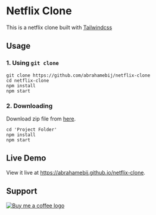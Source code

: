 # Netflix Clone

This is a netflix clone built with [Tailwindcss](https://tailwindcss.com/)

## Usage

### 1. Using `git clone`
```
git clone https://github.com/abrahamebij/netflix-clone
cd netflix-clone
npm install
npm start
```

### 2. Downloading
Download zip file from [here](https://github.com/abrahamebij/netflix-clone/archive/master.zip).
```
cd 'Project Folder'
npm install
npm start
```
## Live Demo
View it live at https://abrahamebij.github.io/netflix-clone.

## Support
[![Buy me a coffee logo](https://www.buymeacoffee.com/assets/img/guidelines/download-assets-sm-1.svg)](https://buymeacoffee.com/abrahame)